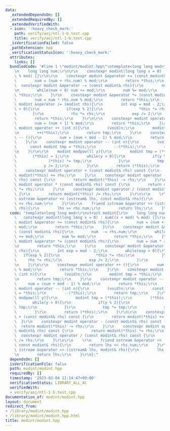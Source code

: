 ```yaml
---
data:
  _extendedDependsOn: []
  _extendedRequiredBy: []
  _extendedVerifiedWith:
  - icon: ':heavy_check_mark:'
    path: verify/aoj/ntl-1-b.test.cpp
    title: verify/aoj/ntl-1-b.test.cpp
  _isVerificationFailed: false
  _pathExtension: hpp
  _verificationStatusIcon: ':heavy_check_mark:'
  attributes:
    links: []
  bundledCode: "#line 1 \"modint/modint.hpp\"\ntemplate<long long mod>\r\nstruct modint{\r\
    \n    long long num;\r\n\r\n    constexpr modint(long long x = 0) : num((x + mod)\
    \ % mod) {}\r\n\r\n    constexpr modint &operator += (const modint& rhs){\r\n\
    \        num = (num + rhs.num) % mod;\r\n        return *this;\r\n    }\r\n  \
    \  constexpr modint &operator -= (const modint& rhs){\r\n        num  -= rhs.num;\r\
    \n        while(num < 0) num += mod;\r\n        num %= mod;\r\n        return\
    \ *this;\r\n    }\r\n    constexpr modint &operator *= (const modint& rhs){\r\n\
    \        num = num * rhs.num % mod;\r\n        return *this;\r\n    }\r\n    constexpr\
    \ modint &operator /= (modint rhs){\r\n        int exp = mod - 2;\r\n        while(exp\
    \ > 0){\r\n            if(exp % 2){\r\n                *this *= rhs;\r\n     \
    \       }\r\n            rhs *= rhs;\r\n            exp /= 2;\r\n        }\r\n\
    \        return *this;\r\n    }\r\n\r\n    constexpr modint operator ++ (){\r\n\
    \        num = (num + 1) % mod;\r\n        return *this;\r\n    }\r\n    constexpr\
    \ modint operator ++ (int n){\r\n        (void)n;\r\n        modint tmp = *this;\r\
    \n        ++(*this);\r\n        return tmp;\r\n    }\r\n    constexpr modint operator\
    \ -- (){\r\n        num = (num + mod - 1) % mod;\r\n        return *this;\r\n\
    \    }\r\n    constexpr modint operator -- (int n){\r\n        (void)n;\r\n  \
    \      const modint tmp = *this;\r\n        --(*this);\r\n        return tmp;\r\
    \n    }\r\n\r\n    modint modpow(ll y){\r\n        modint tmp = (*this);\r\n \
    \       (*this) = 1;\r\n        while(y > 0){\r\n            if(y % 2){\r\n  \
    \              (*this) *= tmp;\r\n            }\r\n            tmp *= tmp;\r\n\
    \            y /= 2;\r\n        }\r\n        return (*this);\r\n    }\r\n\r\n\
    \    constexpr modint operator + (const modint& rhs) const {\r\n        return\
    \ modint(*this) += rhs;\r\n    }\r\n    constexpr modint operator - (const modint&\
    \ rhs) const {\r\n        return modint(*this) -= rhs;\r\n    }\r\n    constexpr\
    \ modint operator * (const modint& rhs) const {\r\n        return modint(*this)\
    \ *= rhs;\r\n    }\r\n    constexpr modint operator / (const modint& rhs) const\
    \ {\r\n        return modint(*this) /= rhs;\r\n    }\r\n\r\n    \r\n    friend\
    \ ostream &operator << (ostream& lhs, const modint& rhs){\r\n        return lhs\
    \ << rhs.num;\r\n    }\r\n\r\n    friend istream &operator >> (istream& lhs, modint&\
    \ rhs){\r\n        lhs >> rhs.num;\r\n        return lhs;\r\n    }\r\n};\n"
  code: "template<long long mod>\r\nstruct modint{\r\n    long long num;\r\n\r\n \
    \   constexpr modint(long long x = 0) : num((x + mod) % mod) {}\r\n\r\n    constexpr\
    \ modint &operator += (const modint& rhs){\r\n        num = (num + rhs.num) %\
    \ mod;\r\n        return *this;\r\n    }\r\n    constexpr modint &operator -=\
    \ (const modint& rhs){\r\n        num  -= rhs.num;\r\n        while(num < 0) num\
    \ += mod;\r\n        num %= mod;\r\n        return *this;\r\n    }\r\n    constexpr\
    \ modint &operator *= (const modint& rhs){\r\n        num = num * rhs.num % mod;\r\
    \n        return *this;\r\n    }\r\n    constexpr modint &operator /= (modint\
    \ rhs){\r\n        int exp = mod - 2;\r\n        while(exp > 0){\r\n         \
    \   if(exp % 2){\r\n                *this *= rhs;\r\n            }\r\n       \
    \     rhs *= rhs;\r\n            exp /= 2;\r\n        }\r\n        return *this;\r\
    \n    }\r\n\r\n    constexpr modint operator ++ (){\r\n        num = (num + 1)\
    \ % mod;\r\n        return *this;\r\n    }\r\n    constexpr modint operator ++\
    \ (int n){\r\n        (void)n;\r\n        modint tmp = *this;\r\n        ++(*this);\r\
    \n        return tmp;\r\n    }\r\n    constexpr modint operator -- (){\r\n   \
    \     num = (num + mod - 1) % mod;\r\n        return *this;\r\n    }\r\n    constexpr\
    \ modint operator -- (int n){\r\n        (void)n;\r\n        const modint tmp\
    \ = *this;\r\n        --(*this);\r\n        return tmp;\r\n    }\r\n\r\n    modint\
    \ modpow(ll y){\r\n        modint tmp = (*this);\r\n        (*this) = 1;\r\n \
    \       while(y > 0){\r\n            if(y % 2){\r\n                (*this) *=\
    \ tmp;\r\n            }\r\n            tmp *= tmp;\r\n            y /= 2;\r\n\
    \        }\r\n        return (*this);\r\n    }\r\n\r\n    constexpr modint operator\
    \ + (const modint& rhs) const {\r\n        return modint(*this) += rhs;\r\n  \
    \  }\r\n    constexpr modint operator - (const modint& rhs) const {\r\n      \
    \  return modint(*this) -= rhs;\r\n    }\r\n    constexpr modint operator * (const\
    \ modint& rhs) const {\r\n        return modint(*this) *= rhs;\r\n    }\r\n  \
    \  constexpr modint operator / (const modint& rhs) const {\r\n        return modint(*this)\
    \ /= rhs;\r\n    }\r\n\r\n    \r\n    friend ostream &operator << (ostream& lhs,\
    \ const modint& rhs){\r\n        return lhs << rhs.num;\r\n    }\r\n\r\n    friend\
    \ istream &operator >> (istream& lhs, modint& rhs){\r\n        lhs >> rhs.num;\r\
    \n        return lhs;\r\n    }\r\n};"
  dependsOn: []
  isVerificationFile: false
  path: modint/modint.hpp
  requiredBy: []
  timestamp: '2023-03-04 11:14:47+09:00'
  verificationStatus: LIBRARY_ALL_AC
  verifiedWith:
  - verify/aoj/ntl-1-b.test.cpp
documentation_of: modint/modint.hpp
layout: document
redirect_from:
- /library/modint/modint.hpp
- /library/modint/modint.hpp.html
title: modint/modint.hpp
---
```

